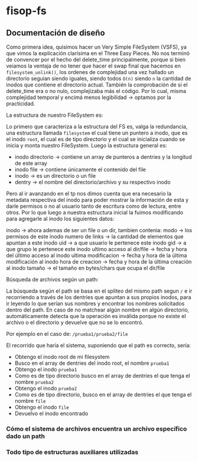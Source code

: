 # fisop-fs

## Documentación de diseño

Como primera idea, quisimos hacer un Very Simple FileSystem (VSFS), ya que vimos la explicación clarísima en el Three Easy Pieces. No nos terminó de convencer por el hecho del delete_time principalmente, porque si bien veiamos la ventaja de no tener que hacer el swap final que hacemos en `filesystem_unlink()`, los ordenes de complejidad una vez hallado un directorio seguían siendo iguales, siendo todos `O(n)` siendo `n` la cantidad de inodos que contiene el directorio actual. También la comprobación de si el delete_time era o no nulo, complejizaba más el código. Por lo cual, misma complejidad temporal y encimá menos legibilidad -> optamos por la practicidad.

La estructura de nuestro FileSystem es:

Lo primero que caracteriza a la estructura del FS es, valga la redundancia, una estructura llamada `filesystem` el cual tiene un puntero a inodo, que es el inodo `root`, el cual es de tipo directorio y el cual se inicializa cuando se inicia y monta nuestro FileSystem. Luego la estructura general es:

- inodo directorio -> contiene un array de punteros a dentries y la longitud de este array
- inodo file -> contiene únicamente el contenido del file
- inodo -> es un directorio o un file
- dentry -> el nombre del directorio/archivo y su respectivo inodo 

Pero al ir avanzando en el tp nos dimos cuenta que era necesario la metadata respectiva del inodo para poder mostrar la información de esta y darle permisos o no al usuario tanto de escritura como de lectura, entre otros.
Por lo que luego a nuestra estructura inicial la fuimos modificando para agregarle al inodo los siguientes datos:

inodo -> ahora ademas de ser un file o un dir, tambien contenia:
            modo -> los permisos de este inodo
            numero de links -> la cantidad de elementos que apuntan a este inodo
            uid -> a que usuario le pertenece este inodo
            gid -> a que grupo le pertenece este inodo
            ultimo acceso al dir/file -> fecha y hora del último acceso al inodo
            ultima modificacion -> fecha y hora de la última modificación al inodo
            hora de creacion -> fecha y hora de la última creación al inodo
            tamaño -> el tamaño en bytes/chars que ocupa el dir/file

Búsqueda de archivos según un path:

La búsqueda según el path se basa en el spliteo del mismo path segun `/` e ir recorriendo a través de los dentries que apuntan a sus propios inodos, para ir leyendo lo que serían sus nombres y encontrar los nombres solicitados dentro del path. En caso de no matchear algún nombre en algún directorio, automáticamente detecta que la operación es inválida porque no existe el archivo o el directorio y devuelve que no se lo encontró. 

Por ejemplo en el caso de: `/prueba1/prueba2/file`

El recorrido que haría el sistema, suponiendo que el path es correcto, sería:
- Obtengo el inodo root de mi filesystem
- Busco en el array de dentries del inodo root, el nombre `prueba1`
- Obtengo el inodo `prueba1`
- Como es de tipo directorio busco en el array de dentries el que tenga el nombre `prueba2`
- Obtengo el inodo `prueba2`
- Como es de tipo directorio, busco en el array de dentries el que tenga el nombre `file`
- Obtengo el inodo `file`
- Devuelvo el inodo encontrado

### Cómo el sistema de archivos encuentra un archivo específico dado un path



### Todo tipo de estructuras auxiliares utilizadas